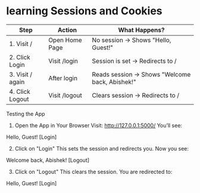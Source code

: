 # learning Sessions and Cookies


| Step | Action | What Happens? |
|----------|----------|----------|
| 1. Visit / |	Open Home Page | No session → Shows "Hello, Guest!"  |
| 2. Click Login |	Visit /login |	Session is set → Redirects to / |
|3. Visit / again |	After login	| Reads session → Shows "Welcome back, Abishek!" |
|4. Click Logout |	Visit /logout |	Clears session → Redirects to /|



Testing the App 

1. Open the App in Your Browser
Visit: http://127.0.0.1:5000/
You’ll see:

Hello, Guest!
[Login]

2. Click on "Login"
This sets the session and redirects you.
Now you see:

Welcome back, Abishek!
[Logout]


3. Click on "Logout"
This clears the session.
You are redirected to:

Hello, Guest!
[Login]
